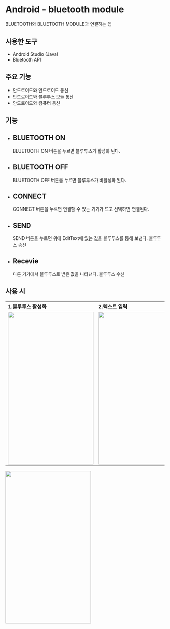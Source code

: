# Android - bluetooth module
BLUETOOTH와 BLUETOOTH MODULE과 연결하는 앱

## 사용한 도구 
* Android Studio (Java)
* Bluetooth API

## 주요 기능
* 안드로이드와 안드로이드 통신
* 안드로이드와 블루투스 모듈 통신
* 안드로이드와 컴퓨터 통신

## 기능
* ## BLUETOOTH ON
  BLUETOOTH ON 버튼을 누르면 블루투스가 활성화 된다.
* ## BLUETOOTH OFF
  BLUETOOTH OFF 버튼을 누르면 블루투스가 비활성화 된다.
* ## CONNECT
  CONNECT 버튼을 누르면 연결할 수 있는 기기가 뜨고 선택하면 연결된다.
* ## SEND
  SEND 버튼을 누르면 위에 EditText에 있는 값을 블루투스를 통해 보낸다. 블루투스 송신
* ## Recevie
  다른 기기에서 블루투스로 받은 값을 나타낸다. 블루투스 수신
  
## 사용 시
<table>
  <tr>
    <td><b>1.블루투스 활성화</b></td>
     <td><b>2.텍스트 입력</b></td>
  </tr>
  <tr>
    <td><img src="https://user-images.githubusercontent.com/115002427/195007823-25e0a841-5aac-4305-b9a0-5a637cc6f877.gif" width=270 height=480></td>
    <td><img src="https://user-images.githubusercontent.com/115002427/194076577-fffbeb53-9fbb-4cbe-b593-d816c57d4fa9.gif" width=270 height=480></td>
  </tr>
 </table>
 
 
 
 <img src="https://user-images.githubusercontent.com/115002427/195007823-25e0a841-5aac-4305-b9a0-5a637cc6f877.gif" width=270 height=480>

